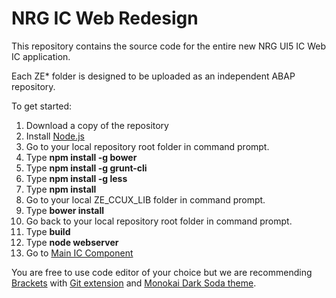# NRG IC Web Redesign #

This repository contains the source code for the entire new NRG UI5 IC Web IC application.

Each ZE* folder is designed to be uploaded as an independent ABAP repository.

To get started:

1. Download a copy of the repository
2. Install [Node.js](https://nodejs.org/)
3. Go to your local repository root folder in command prompt.
4. Type **npm install -g bower**
5. Type **npm install -g grunt-cli**
6. Type **npm install -g less**
7. Type **npm install** 
8. Go to your local ZE_CCUX_LIB folder in command prompt.
9. Type **bower install**
10. Go back to your local repository root folder in command prompt.
11. Type **build**
12. Type **node webserver** 
13. Go to [Main IC Component](http://localhost:3000/ZE_CCUX_COMP_IC/build/nrg/component/ic/)

You are free to use code editor of your choice but we are recommending [Brackets](http://brackets.io/) with [Git extension](https://github.com/zaggino/brackets-git) and [Monokai Dark Soda theme](https://github.com/rainje/Monokai-Dark-Soda).
